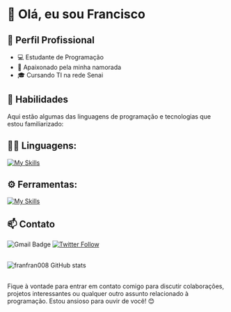 # 👋 Olá, eu sou Francisco

## 💼 Perfil Profissional

- 💻 Estudante de Programação
- 🌱 Apaixonado pela minha namorada
- 🎓 Cursando TI na rede Senai

## 🚀 Habilidades

Aqui estão algumas das linguagens de programação e tecnologias que estou familiarizado:

## 👨‍💻 Linguagens: 
[![My Skills](https://skillicons.dev/icons?i=python,html)](https://skillicons.dev)

## ⚙️ Ferramentas:
[![My Skills](https://skillicons.dev/icons?i=vscode)](https://skillicons.dev)

## 📫 Contato

![Gmail Badge](https://img.shields.io/badge/-{pedro.h.silva251@aluno.senai.br}-006bed?style=flat-square&logo=Gmail&logoColor=white&link=mailto:{pedro.h.silva251@aluno.senai.br})
[![Twitter Follow](https://img.shields.io/twitter/follow/Narutofreefire_?style=social)]({(https://x.com/Narutofreefire_)}) <br><br>

![franfran008 GitHub stats](https://github-readme-stats.vercel.app/api?username=franfran008&show_icons=true&theme=dark) <br><br>

Fique à vontade para entrar em contato comigo para discutir colaborações, projetos interessantes ou qualquer outro assunto relacionado à programação. Estou ansioso para ouvir de você! 😊
